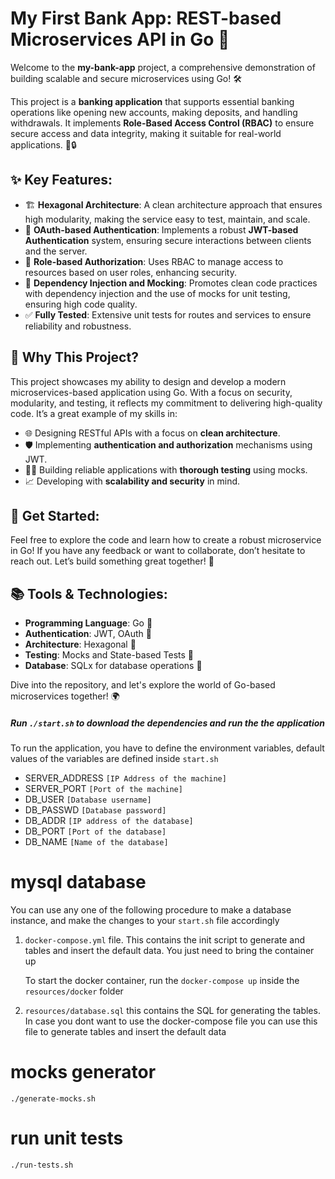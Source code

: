 # My First Bank App: REST-based Microservices API in Go 🚀

Welcome to the **my-bank-app** project, a comprehensive demonstration of building scalable and secure microservices using Go! 🛠️

This project is a **banking application** that supports essential banking operations like opening new accounts, making deposits, and handling withdrawals. It implements **Role-Based Access Control (RBAC)** to ensure secure access and data integrity, making it suitable for real-world applications. 🏦🔒

## ✨ Key Features:

- 🏗️ **Hexagonal Architecture**: A clean architecture approach that ensures high modularity, making the service easy to test, maintain, and scale.
- 🔐 **OAuth-based Authentication**: Implements a robust **JWT-based Authentication** system, ensuring secure interactions between clients and the server.
- 🔑 **Role-based Authorization**: Uses RBAC to manage access to resources based on user roles, enhancing security.
- 🧪 **Dependency Injection and Mocking**: Promotes clean code practices with dependency injection and the use of mocks for unit testing, ensuring high code quality.
- ✅ **Fully Tested**: Extensive unit tests for routes and services to ensure reliability and robustness.

## 🚀 Why This Project?

This project showcases my ability to design and develop a modern microservices-based application using Go. With a focus on security, modularity, and testing, it reflects my commitment to delivering high-quality code. It’s a great example of my skills in:

- 🌐 Designing RESTful APIs with a focus on **clean architecture**.
- 🛡️ Implementing **authentication and authorization** mechanisms using JWT.
- 🧑‍💻 Building reliable applications with **thorough testing** using mocks.
- 📈 Developing with **scalability and security** in mind.

## 🔧 Get Started:

Feel free to explore the code and learn how to create a robust microservice in Go! If you have any feedback or want to collaborate, don’t hesitate to reach out. Let’s build something great together! 🤝

## 📚 Tools & Technologies:

- **Programming Language**: Go 🐹
- **Authentication**: JWT, OAuth 🔐
- **Architecture**: Hexagonal 🧱
- **Testing**: Mocks and State-based Tests 🧪
- **Database**: SQLx for database operations 💾

Dive into the repository, and let's explore the world of Go-based microservices together! 🌍

##### Run `./start.sh` to download the dependencies and run the the application

To run the application, you have to define the environment variables, default values of the variables are defined inside `start.sh`

- SERVER_ADDRESS    `[IP Address of the machine]`
- SERVER_PORT       `[Port of the machine]`
- DB_USER           `[Database username]`
- DB_PASSWD         `[Database password]`
- DB_ADDR           `[IP address of the database]`
- DB_PORT           `[Port of the database]`
- DB_NAME           `[Name of the database]`

# mysql database
You can use any one of the following procedure to make a database instance, and make the changes to your `start.sh` file accordingly 
1. `docker-compose.yml` file. This contains the init script to generate and tables and insert the default data. You just need to bring the container up

    To start the docker container, run the `docker-compose up` inside the `resources/docker` folder
 
2. `resources/database.sql` this contains the SQL for generating the tables. In case you dont want to use the docker-compose file you can use this file to generate tables and insert the default data

# mocks generator
`./generate-mocks.sh`

# run unit tests
  `./run-tests.sh`
